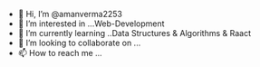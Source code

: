 - 👋 Hi, I’m @amanverma2253
- 👀 I’m interested in ...Web-Development
- 🌱 I’m currently learning ..Data Structures & Algorithms & Raact
- 💞️ I’m looking to collaborate on ...
- 📫 How to reach me ...

<!---
amanverma2253/amanverma2253 is a ✨ special ✨ repository because its `README.md` (this file) appears on your GitHub profile.
You can click the Preview link to take a look at your changes.
--->
